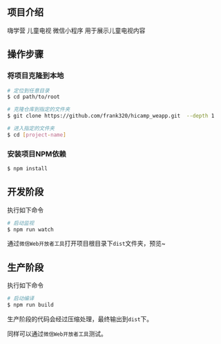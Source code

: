 ## 项目介绍

嗨学营 儿童电视 微信小程序 用于展示儿童电视内容

## 操作步骤

### 将项目克隆到本地

```bash
# 定位到任意目录
$ cd path/to/root

# 克隆仓库到指定的文件夹
$ git clone https://github.com/frank320/hicamp_weapp.git  --depth 1

# 进入指定的文件夹
$ cd [project-name]
```
### 安装项目NPM依赖

```bash
$ npm install

```


## 开发阶段

执行如下命令

```bash
# 启动监视
$ npm run watch
```

通过`微信Web开放者工具`打开项目根目录下`dist`文件夹，预览~


## 生产阶段

执行如下命令

```bash
# 启动编译
$ npm run build
```

生产阶段的代码会经过压缩处理，最终输出到`dist`下。

同样可以通过`微信Web开放者工具`测试。